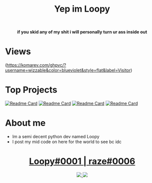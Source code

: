 <h1 align="center">Yep im Loopy</h1>
<br>
<p align="center"><b>if you skid any of my shit i will personally turn ur ass inside out</b></p>

# Views
(https://komarev.com/ghpvc/?username=wizzable&color=blueviolet&style=flat&label=Visitor)

# Top Projects
[![Readme Card](https://github-readme-stats.vercel.app/api/pin/?username=wizzable&repo=xyla-multi-tool&theme=dark)](https://github.com/Wizzable/xyla-multi-tool)
[![Readme Card](https://github-readme-stats.vercel.app/api/pin/?username=wizzable&repo=Clap&theme=dark)](https://github.com/Wizzable/Clap)
[![Readme Card](https://github-readme-stats.vercel.app/api/pin/?username=wizzable&repo=Veil&theme=dark)](https://github.com/Wizzable/Veil)
[![Readme Card](https://github-readme-stats.vercel.app/api/pin/?username=wizzable&repo=Discord-AntiNuke&theme=dark)](https://github.com/Wizzable/Discord-AntiNuke)

# About me
- Im a semi decent python dev named Loopy
- I post my mid code on here for the world to see bc idc

<h1 align="center"><a href="https://discord.gg/gucci">Loopy#0001 | raze#0006</a></h1>
<p align="center">
  <a href="http://discord.gg/gucci">
    <img src="https://discord.c99.nl/widget/theme-2/872558723242029097.png"/>
    <img src="https://discord.c99.nl/widget/theme-2/696043986917523556.png"/>
     </a>
</p>
